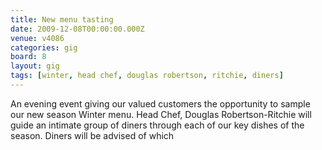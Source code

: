 ```yaml
---
title: New menu tasting
date: 2009-12-08T00:00:00.000Z
venue: v4086
categories: gig
board: 8
layout: gig
tags: [winter, head chef, douglas robertson, ritchie, diners]
---
```

An evening event giving our valued customers the opportunity to sample our new season Winter menu.  Head Chef, Douglas Robertson-Ritchie will guide an intimate group of diners through each of our key dishes of the season.  Diners will be advised of which